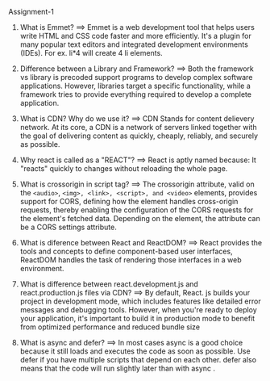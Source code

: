 Assignment-1

1. What is Emmet?
==> Emmet is a web development tool that helps users write HTML and CSS code faster and more efficiently. It's a plugin for many popular text editors and integrated development environments (IDEs).
    For ex. li*4 will create 4 li elements. 

2. Difference between a Library and Framework?
==> Both the framework vs library is precoded support programs to develop complex software applications. However, libraries target a specific functionality, while a framework tries to provide everything required to develop a complete application.

3. What is CDN? Why do we use it?
==> CDN Stands for content delievery network. At its core, a CDN is a network of servers linked together with the goal of delivering content as quickly, cheaply, reliably, and securely as possible.

4. Why react is called as a "REACT"?
==> React is aptly named because: It "reacts" quickly to changes without reloading the whole page.

5. What is crossorigin in script tag?
==> The crossorigin attribute, valid on the `<audio>`, `<img>, <link>, <script>, and <video>` elements, provides support for CORS, defining how the element handles cross-origin requests, thereby enabling the configuration of the CORS requests for the element's fetched data. Depending on the element, the attribute can be a CORS settings attribute.

6. What is diference between React and ReactDOM?
==> React provides the tools and concepts to define component-based user interfaces, ReactDOM handles the task of rendering those interfaces in a web environment.

7. What is difference between react.development.js and react.production.js files via CDN?
==> By default, React. js builds your project in development mode, which includes features like detailed error messages and debugging tools. However, when you're ready to deploy your application, it's important to build it in production mode to benefit from optimized performance and reduced bundle size

8. What is async and defer?
==>  In most cases async is a good choice because it still loads and executes the code as soon as possible. Use defer if you have multiple scripts that depend on each other. defer also means that the code will run slightly later than with async .